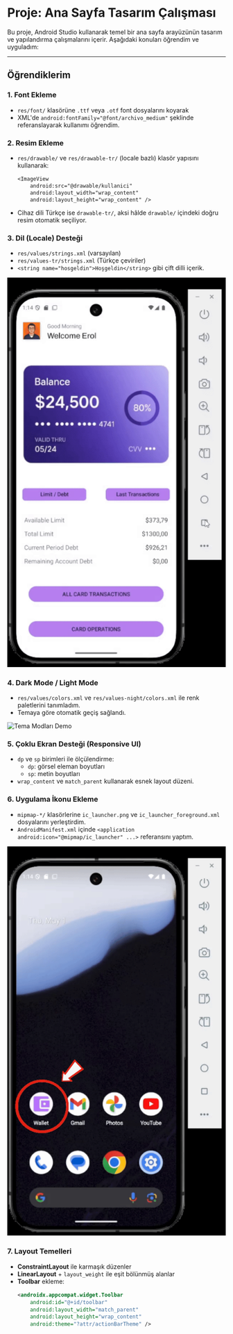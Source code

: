 # Proje: Ana Sayfa Tasarım Çalışması

Bu proje, Android Studio kullanarak temel bir ana sayfa arayüzünün tasarım ve yapılandırma çalışmalarını içerir. Aşağıdaki konuları öğrendim ve uyguladım:

---

## Öğrendiklerim

### 1. Font Ekleme
- `res/font/` klasörüne `.ttf` veya `.otf` font dosyalarını koyarak
- XML'de `android:fontFamily="@font/archivo_medium"` şeklinde referanslayarak kullanımı öğrendim.

### 2. Resim Ekleme
- `res/drawable/` ve `res/drawable-tr/` (locale bazlı) klasör yapısını kullanarak:
  ```
  <ImageView
      android:src="@drawable/kullanici"
      android:layout_width="wrap_content"
      android:layout_height="wrap_content" />
  ```
- Cihaz dili Türkçe ise `drawable-tr/`, aksi hâlde `drawable/` içindeki doğru resim otomatik seçiliyor.

### 3. Dil (Locale) Desteği
- `res/values/strings.xml` (varsayılan)
- `res/values-tr/strings.xml` (Türkçe çeviriler)
- `<string name="hosgeldin">Hoşgeldin</string>` gibi çift dilli içerik.

![Dil Değiştirme Demo](assets/walletLanguage.gif)

### 4. Dark Mode / Light Mode
- `res/values/colors.xml` ve `res/values-night/colors.xml` ile renk paletlerini tanımladım.
- Temaya göre otomatik geçiş sağlandı.

![Tema Modları Demo](assets/walletTheme.gif)

### 5. Çoklu Ekran Desteği (Responsive UI)
- `dp` ve `sp` birimleri ile ölçülendirme:
  - `dp`: görsel eleman boyutları
  - `sp`: metin boyutları
- `wrap_content` ve `match_parent` kullanarak esnek layout düzeni.

### 6. Uygulama İkonu Ekleme
- `mipmap-*/` klasörlerine `ic_launcher.png` ve `ic_launcher_foreground.xml` dosyalarını yerleştirdim.
- `AndroidManifest.xml` içinde `<application android:icon="@mipmap/ic_launcher" ...>` referansını yaptım.

![Icon Ekleme Demo](assets/walleticon.gif)

### 7. Layout Temelleri
- **ConstraintLayout** ile karmaşık düzenler
- **LinearLayout** + `layout_weight` ile eşit bölünmüş alanlar
- **Toolbar** ekleme:
  ```xml
  <androidx.appcompat.widget.Toolbar
      android:id="@+id/toolbar"
      android:layout_width="match_parent"
      android:layout_height="wrap_content"
      android:theme="?attr/actionBarTheme" />
  ```




